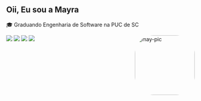 ## Oii, Eu sou a Mayra
🎓 Graduando Engenharia de Software na PUC de SC


<div>

  
 <img align="right" alt="may-pic" height="160" style="border-radius:50px;" src="https://cdn.picrew.me/shareImg/org/202304/1342558_H5mH7hnp.png">

</div>

<div> 
  <a href="https://instagram.com/mayralzz" target="_blank"><img src="https://img.shields.io/badge/-Instagram-%23E4405F?style=for-the-badge&logo=instagram&logoColor=white" target="_blank"></a>
 <a href="https://discord.gg/qWahTQY6" target="_blank"><img src="https://img.shields.io/badge/Discord-7289DA?style=for-the-badge&logo=discord&logoColor=white" target="_blank"></a> 
  <a href = "mailto:mayraluciaz12@gmail.com"><img src="https://img.shields.io/badge/-Gmail-%23333?style=for-the-badge&logo=gmail&logoColor=white" target="_blank"></a>
  <a href="https://www.linkedin.com/in/mayra-lucia-zezuino-a77369203/" target="_blank"><img src="https://img.shields.io/badge/-LinkedIn-%230077B5?style=for-the-badge&logo=linkedin&logoColor=white" target="_blank"></a> 
  
</div>
